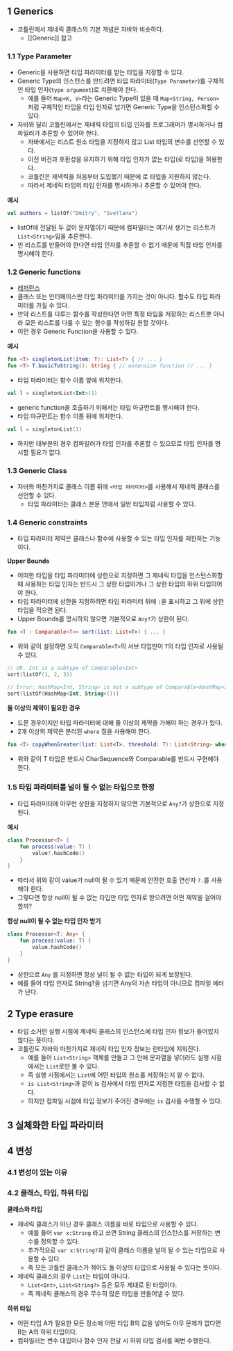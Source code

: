 ## 1 Generics

- 코틀린에서 제네릭 클래스의 기본 개념은 자바와 비슷하다.
	- [[Generic]] 참고



### 1.1 Type Parameter

- Generic을 사용하면 타입 파라미터를 받는 타입을 지정할 수 있다.
- Generic Type의 인스턴스를 만드려면 타입 파라미터(`Type Parameter`)를 구체적인 타입 인자(`type argument`)로 치환해야 한다.
	- 예를 들어 `Map<K, V>`라는 Generic Type이 있을 때 `Map<String, Person>` 처럼 구체적인 타입을 타입 인자로 넘기면 Generic Type을 인스턴스화할 수 있다.
- 자바와 달리 코틀린에서는 제네릭 타입의 타입 인자를 프로그래머가 명시하거나 컴파일러가 추론할 수 있어야 한다.
	- 자바에서는 리스트 원소 타입을 지정하지 않고 List 타입의 변수를 선언할 수 있다.
	- 이전 버전과 호환성을 유지하기 위해 타입 인자가 없는 타입(로 타입)을 허용한다.
	- 코틀린은 제넥릭을 처음부터 도입했기 때문에 로 타입을 지원하지 않는다.
	- 따라서 제네릭 타입의 타입 인자를 명시하거나 추론할 수 있어야 한다.



**예시**

```kotlin
val authors = listOf("Dmitry", "Svetlana")
```

- listOf에 전달된 두 값이 문자열이기 때문에 컴파일러는 여기서 생기는 리스트가 `List<String>`임을 추론한다.
- 빈 리스트를 만들어야 한다면 타입 인자를 추론할 수 없기 때문에 직접 타입 인자를 명시해야 한다.



### 1.2 Generic functions

- [레퍼런스](https://kotlinlang.org/docs/generics.html#generic-functions)
- 클래스 또는 인터페이스만 타입 파라미터를 가지는 것이 아니다. 함수도 타입 파라미터를 가질 수 있다.
- 만약 리스트를 다루는 함수를 작성한다면 어떤 특정 타입을 저장하는 리스트뿐 아니라 모든 리스트를 다룰 수 있는 함수를 작성하길 원할 것이다.
- 이런 경우 Generic Function을 사용할 수 있다.

**예시**

```kotlin
fun <T> singletonList(item: T): List<T> { // ... } 
fun <T> T.basicToString(): String { // extension function // ... }
```

- 타입 파라미터는 함수 이름 앞에 위치한다.

```kotlin
val l = singletonList<Int>(1)
```

- generic function을 호출하기 위해서는 타입 아규먼트를 명시해야 한다.
- 타입 아규먼트는 함수 이름 뒤에 위치한다.

```kotlin
val l = singletonList(1)
```

- 하지만 대부분의 경우 컴파일러가 타입 인자를 추론할 수 있으므로 타입 인자를 명시할 필요가 없다.



### 1.3  Generic Class

- 자바와 마찬가지로 클래스 이름 뒤에 `<타입 파라미터>`를 사용해서 제네렉 클래스를 선언할 수 있다.
	- 타입 파라미터는 클래스 본문 안에서 일반 타입처럼 사용할 수 있다.



### 1.4 Generic constraints

- 타입 파라미터 제약은 클래스나 함수에 사용할 수 있는 타입 인자를 제한하는 기능이다.



**Upper Bounds**

- 어떠한 타입을 타입 파라미터에 상한으로 지정하면 그 제네릭 타입을 인스턴스화할 때 사용하는 타입 인자는 반드시 그 상한 타입이거나 그 상한 타입의 하위 타입이어야 한다.
- 타입 파라미터에 상한을 지정하려면 타입 파라미터 뒤에 `:`을 표시하고 그 뒤에 상한 타입을 적으면 된다.
- Upper Bounds를 명시하지 않으면 기본적으로 `Any?`가 상한이 된다.


```kotlin
fun <T : Comparable<T>> sort(list: List<T>) { ... }
```

- 위와 같이 설정하면 오직 `Comparable<T>`의 서브 타입만이 `T`의 타입 인자로 사용될 수 있다.

```kotlin
// OK. Int is a subtype of Comparable<Int> 
sort(listOf(1, 2, 3)) 

// Error: HashMap<Int, String> is not a subtype of Comparable<HashMap<Int, String>>
sort(listOf(HashMap<Int, String>())) 
```



**둘 이상의 제약이 필요한 경우**

- 드문 경우이지만 타입 파라미터에 대해 둘 이상의 제약을 가해야 하는 경우가 있다.
- 2개 이상의 제약은 분리된 `where` 절을 사용해야 한다.

```kotlin
fun <T> copyWhenGreater(list: List<T>, threshold: T): List<String> where T : CharSequence, T : Comparable<T> { return list.filter { it > threshold }.map { it.toString() } }
```

- 위와 같이 T 타입은 반드시 CharSequence와 Comparable를 반드시 구현해야 한다.



### 1.5 타입 파라미터를 널이 될 수 없는 타입으로 한정

- 타입 파라미터에 아무런 상한을 지정하지 않으면 기본적으로 `Any?`가 상한으로 지정된다.



**예시**

```kotlin
class Processor<T> {  
    fun process(value: T) {  
        value?.hashCode()  
    }  
}
```

- 따라서 위와 같이 value가 null이 될 수 있기 때문에 안전한 호출 연산자 `?.`를 사용해야 한다.
- 그렇다면 항상 null이 될 수 없는 타입만 타입 인자로 받으려면 어떤 제약을 걸어야 할까?



**항상 null이 될 수 없는 타입 인자 받기**

```kotlin
class Processor<T: Any> {  
    fun process(value: T) {  
        value.hashCode()  
    }  
}
```

- 상한으로 `Any` 를 지정하면 항상 널이 될 수 없는 타입이 되게 보장된다.
- 예를 들어 타입 인자로 String?을 넘기면 Any의 자손 타입이 아니므로 컴파일 에러가 난다.



## 2 Type erasure

- 타입 소거란 실행 시점에 제네릭 클래스의 인스턴스에 타입 인자 정보가 들어있지 않다는 뜻이다.
- 코틀린도 자바와 마찬가지로 제네릭 타입 인자 정보는 런타임에 지워진다.
	- 예를 들어 `List<String>` 객체를 만들고 그 안에 문자열을 넣더라도 실행 시점에서는 `List`로만 볼 수 있다.
	- 즉 실행 시점에서는 `List`에 어떤 타입의 원소를 저장하는지 알 수 없다.
	- `is List<String>`과 같이 is 검사에서 타입 인자로 지정한 타입을 검사할 수 없다.
	- 하지만 컴파일 시점에 타입 정보가 주어진 경우에는 `is` 검사를 수행할 수 있다. 



## 3 실체화한 타입 파라미터



## 4 변성



### 4.1 변성이 있는 이유



### 4.2 클래스, 타입, 하위 타입

**클래스와 타입**

- 제네릭 클래스가 아닌 경우 클래스 이름을 바로 타입으로 사용할 수 있다.
	- 예를 들어 `var x:String` 라고 쓰면 String 클래스의 인스턴스를 저장하는 변수를 정의할 수 있다.
	- 추가적으로 `var x:String?`과 같이 클래스 이름을 널이 될 수 있는 타입으로 사용할 수 있다.
	- 즉 모든 코틀린 클래스가 적어도 둘 이상의 타입으로 사용될 수 있다는 뜻이다.
- 제네릭 클래스의 경우 `List`는 타입이 아니다.
	- `List<Int>`, `List<String?>` 등은 모두 제대로 된 타입이다.
	- 즉 제네릭 클래스의 경우 무수히 많은 타입을 만들어낼 수 있다.



**하위 타입**

- 어떤 타입 A가 필요한 모든 장소에 어떤 타입 B의 값을 넣어도 아무 문제가 없다면 B는 A의 하위 타입이다.
- 컴파일러는 변수 대입이나 함수 인자 전달 시 하위 타입 검사를 매번 수행한다.
